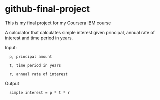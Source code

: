 # github-final-project
This is my final project for my Coursera IBM course

A calculator that calculates simple interest given principal, annual rate of interest and time period in years.

Input:

      p, principal amount
   
      t, time period in years
   
      r, annual rate of interest
   
Output

      simple interest = p * t * r
